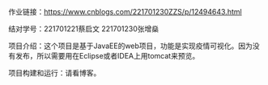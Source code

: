 作业链接：https://www.cnblogs.com/221701230ZZS/p/12494643.html

结对学号：221701221蔡启文 221701230张增燊

项目介绍：这个项目是基于JavaEE的web项目，功能是实现疫情可视化。因为没有发布，所以需要用在Eclipse或者IDEA上用tomcat来预览。

项目构建和运行：请看博客。
